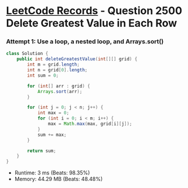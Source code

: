 # [LeetCode Records](../../README.md) - Question 2500 Delete Greatest Value in Each Row

### Attempt 1: Use a loop, a nested loop, and Arrays.sort()
```java
class Solution {
    public int deleteGreatestValue(int[][] grid) {
        int m = grid.length;
        int n = grid[0].length;
        int sum = 0;

        for (int[] arr : grid) {
            Arrays.sort(arr);
        }

        for (int j = 0; j < n; j++) {
            int max = 0;
            for (int i = 0; i < m; i++) {
                max = Math.max(max, grid[i][j]);
            }
            sum += max;
        }

        return sum;
    }
}
```
- Runtime: 3 ms (Beats: 98.35%)
- Memory: 44.29 MB (Beats: 48.48%)

<br>
